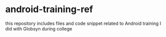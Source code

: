 # android-training-ref
this repository includes files and code snippet related to Android training I did with Globsyn during college
